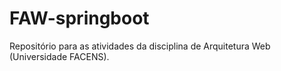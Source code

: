 # FAW-springboot
Repositório para as atividades da disciplina de Arquitetura Web (Universidade FACENS).
